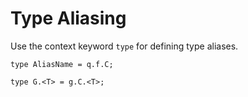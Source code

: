 # Type Aliasing

Use the context keyword `type` for defining type aliases.

```
type AliasName = q.f.C;

type G.<T> = g.C.<T>;
```